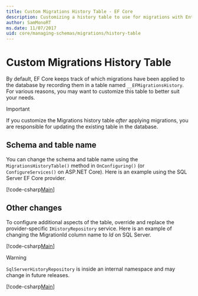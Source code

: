 ```yaml
---
title: Custom Migrations History Table - EF Core
description: Customizing a history table to use for migrations with Entity Framework Core
author: SamMonoRT
ms.date: 11/07/2017
uid: core/managing-schemas/migrations/history-table
---
```

# Custom Migrations History Table

By default, EF Core keeps track of which migrations have been applied to the database by recording them in a table named
`__EFMigrationsHistory`. For various reasons, you may want to customize this table to better suit your needs.

> [!IMPORTANT]
> If you customize the Migrations history table *after* applying migrations, you are responsible for updating the
> existing table in the database.

## Schema and table name

You can change the schema and table name using the `MigrationsHistoryTable()` method in `OnConfiguring()` (or
`ConfigureServices()` on ASP.NET Core). Here is an example using the SQL Server EF Core provider.

[!code-csharp[Main](../../../../samples/core/Schemas/Migrations/MigrationTableNameContext.cs#TableNameContext)]

## Other changes

To configure additional aspects of the table, override and replace the provider-specific
`IHistoryRepository` service. Here is an example of changing the MigrationId column name to *Id* on SQL Server.

[!code-csharp[Main](../../../../samples/core/Schemas/Migrations/MyHistoryRepository.cs#HistoryRepositoryContext)]

> [!WARNING]
> `SqlServerHistoryRepository` is inside an internal namespace and may change in future releases.

[!code-csharp[Main](../../../../samples/core/Schemas/Migrations/MyHistoryRepository.cs#HistoryRepository)]
